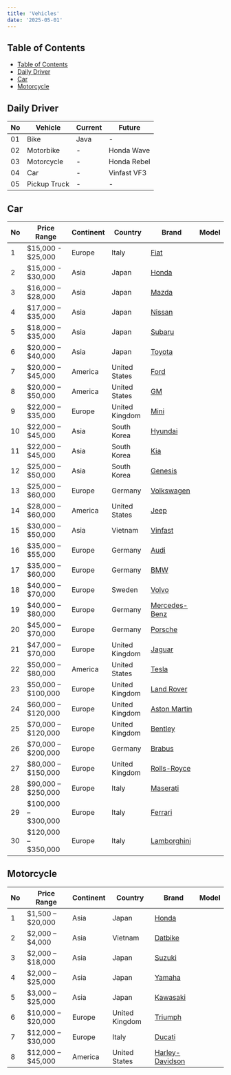 ```yaml
---
title: 'Vehicles'
date: '2025-05-01'
---
```


## Table of Contents

- [Table of Contents](#table-of-contents)
- [Daily Driver](#daily-driver)
- [Car](#car)
- [Motorcycle](#motorcycle)

## Daily Driver

| No  | Vehicle      | Current | Future      |
| --- | ------------ | ------- | ----------- |
| 01  | Bike         | Java    | -           |
| 02  | Motorbike    | -       | Honda Wave  |
| 03  | Motorcycle   | -       | Honda Rebel |
| 04  | Car          | -       | Vinfast VF3 |
| 05  | Pickup Truck | -       | -           |

## Car

| No  | Price Range         | Continent | Country        | Brand                                                | Model |
| --- | ------------------- | --------- | -------------- | ---------------------------------------------------- | ----- |
| 1   | $15,000 - $25,000   | Europe    | Italy          | [Fiat](https://www.fiat.com/)                        |       |
| 2   | $15,000 - $30,000   | Asia      | Japan          | [Honda](https://www.honda.com/)                      |       |
| 3   | $16,000 – $28,000   | Asia      | Japan          | [Mazda](https://www.mazda.com/)                      |       |
| 4   | $17,000 – $35,000   | Asia      | Japan          | [Nissan](https://www.nissan-global.com/)             |       |
| 5   | $18,000 – $35,000   | Asia      | Japan          | [Subaru](https://www.subaru.com/)                    |       |
| 6   | $20,000 – $40,000   | Asia      | Japan          | [Toyota](https://www.toyota.com/)                    |       |
| 7   | $20,000 – $45,000   | America   | United States  | [Ford](https://www.ford.com/)                        |       |
| 8   | $20,000 – $50,000   | America   | United States  | [GM](https://www.gm.com/)                            |       |
| 9   | $22,000 – $35,000   | Europe    | United Kingdom | [Mini](https://www.mini.com/)                        |       |
| 10  | $22,000 – $45,000   | Asia      | South Korea    | [Hyundai](https://www.hyundai.com/)                  |       |
| 11  | $22,000 – $45,000   | Asia      | South Korea    | [Kia](https://www.kia.com/)                          |       |
| 12  | $25,000 – $50,000   | Asia      | South Korea    | [Genesis](https://www.genesis.com/)                  |       |
| 13  | $25,000 – $60,000   | Europe    | Germany        | [Volkswagen](https://www.volkswagen.com/)            |       |
| 14  | $28,000 – $60,000   | America   | United States  | [Jeep](https://www.jeep.com/)                        |       |
| 15  | $30,000 – $50,000   | Asia      | Vietnam        | [Vinfast](https://vinfastauto.com/)                  |       |
| 16  | $35,000 – $55,000   | Europe    | Germany        | [Audi](https://www.audi.com/)                        |       |
| 17  | $35,000 – $60,000   | Europe    | Germany        | [BMW](https://www.bmw.com/)                          |       |
| 18  | $40,000 – $70,000   | Europe    | Sweden         | [Volvo](https://www.volvocars.com/)                  |       |
| 19  | $40,000 – $80,000   | Europe    | Germany        | [Mercedes-Benz](https://www.mercedes-benz.com/)      |       |
| 20  | $45,000 – $70,000   | Europe    | Germany        | [Porsche](https://www.porsche.com/)                  |       |
| 21  | $47,000 – $70,000   | Europe    | United Kingdom | [Jaguar](https://www.jaguar.com/)                    |       |
| 22  | $50,000 – $80,000   | America   | United States  | [Tesla](https://www.tesla.com/)                      |       |
| 23  | $50,000 – $100,000  | Europe    | United Kingdom | [Land Rover](https://www.landrover.com/)             |       |
| 24  | $60,000 – $120,000  | Europe    | United Kingdom | [Aston Martin](https://www.astonmartin.com/)         |       |
| 25  | $70,000 – $120,000  | Europe    | United Kingdom | [Bentley](https://www.bentleymotors.com/)            |       |
| 26  | $70,000 – $200,000  | Europe    | Germany        | [Brabus](https://www.brabus.com/)                    |       |
| 27  | $80,000 – $150,000  | Europe    | United Kingdom | [Rolls-Royce](https://www.rolls-roycemotorcars.com/) |       |
| 28  | $90,000 – $250,000  | Europe    | Italy          | [Maserati](https://www.maserati.com/)                |       |
| 29  | $100,000 – $300,000 | Europe    | Italy          | [Ferrari](https://www.ferrari.com/)                  |       |
| 30  | $120,000 – $350,000 | Europe    | Italy          | [Lamborghini](https://www.lamborghini.com/)          |       |

## Motorcycle

| No  | Price Range       | Continent | Country        | Brand                                               | Model |
| --- | ----------------- | --------- | -------------- | --------------------------------------------------- | ----- |
| 1   | $1,500 – $20,000  | Asia      | Japan          | [Honda](https://www.honda.com/)                     |       |
| 2   | $2,000 – $4,000   | Asia      | Vietnam        | [Datbike](https://datbike.vn/)                      |       |
| 3   | $2,000 – $18,000  | Asia      | Japan          | [Suzuki](https://www.suzuki.com/)                   |       |
| 4   | $2,000 – $25,000  | Asia      | Japan          | [Yamaha](https://www.yamaha-motor.com/)             |       |
| 5   | $3,000 – $25,000  | Asia      | Japan          | [Kawasaki](https://www.kawasaki.com/)               |       |
| 6   | $10,000 – $20,000 | Europe    | United Kingdom | [Triumph](https://www.triumphmotorcycles.com/)      |       |
| 7   | $12,000 – $30,000 | Europe    | Italy          | [Ducati](https://www.ducati.com/)                   |       |
| 8   | $12,000 – $45,000 | America   | United States  | [Harley-Davidson](https://www.harley-davidson.com/) |       |
